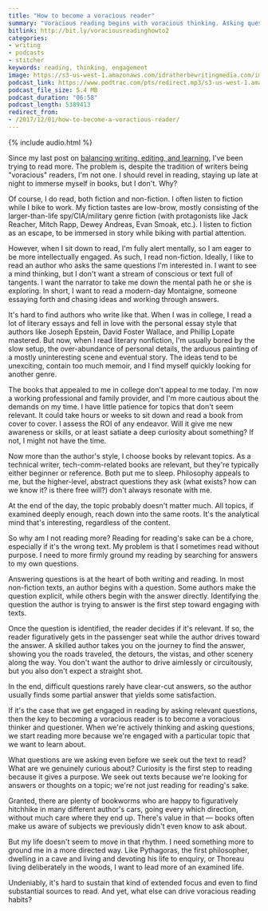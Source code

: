 ```yaml
---
title: "How to become a voracious reader"
summary: "Voracious reading begins with voracious thinking. Asking questions gives us a purpose and drive for reading."
bitlink: http://bit.ly/voraciousreadinghowto2
categories:
- writing
- podcasts
- stitcher
keywords: reading, thinking, engagement
image: https://s3-us-west-1.amazonaws.com/idratherbewritingmedia.com/images/idratherbewritinglogo.png
podcast_link: https://www.podtrac.com/pts/redirect.mp3/s3-us-west-1.amazonaws.com/idratherbewritingmedia.com/podcasts/voraciousreadinghowto.mp3
podcast_file_size: 5.4 MB
podcast_duration: "06:58"
podcast_length: 5389413
redirect_from:
- /2017/12/01/how-to-become-a-voractious-reader/
---
```


{% include audio.html %}

Since my last post on [balancing writing, editing, and learning](https://idratherbewriting.com/2017/11/18/balancing-editing-writing-and-learning/), I've been trying to read more. The problem is, despite the tradition of writers being "voracious" readers, I'm not one. I should revel in reading, staying up late at night to immerse myself in books, but I don't. Why?

Of course, I do read, both fiction and non-fiction. I often listen to fiction while I bike to work. My fiction tastes are low-brow, mostly consisting of the larger-than-life spy/CIA/military genre fiction (with protagonists like Jack Reacher, Mitch Rapp, Dewey Andreas, Evan Smoak, etc.). I listen to fiction as an escape, to be immersed in story while biking with partial attention.

However, when I sit down to read, I'm fully alert mentally, so I am eager to be more intellectually engaged. As such, I read non-fiction. Ideally, I like to read an author who asks the same questions I'm interested in. I want to see a mind thinking, but I don't want a stream of conscious or text full of tangents. I want the narrator to take me down the mental path he or she is exploring. In short, I want to read a modern-day Montaigne, someone essaying forth and chasing ideas and working through answers.

It's hard to find authors who write like that. When I was in college, I read a lot of literary essays and fell in love with the personal essay style that authors like Joseph Epstein, David Foster Wallace, and Phillip Lopate mastered. But now, when I read literary nonfiction, I'm usually bored by the slow setup, the over-abundance of personal details, the arduous painting of a mostly uninteresting scene and eventual story. The ideas tend to be unexciting, contain too much memoir, and I find myself quickly looking for another genre.

The books that appealed to me in college don't appeal to me today. I'm now a working professional and family provider, and I'm more cautious about the demands on my time. I have little patience for topics that don't seem relevant. It could take hours or weeks to sit down and read a book from cover to cover. I assess the ROI of any endeavor. Will it give me new awareness or skills, or at least satiate a deep curiosity about something? If not, I might not have the time.

Now more than the author's style, I choose books by relevant topics. As a technical writer, tech-comm-related books are relevant, but they're typically either beginner or reference. Both put me to sleep. Philosophy appeals to me, but the higher-level, abstract questions they ask (what exists? how can we know it? is there free will?) don't always resonate with me.

At the end of the day, the topic probably doesn't matter much. All topics, if examined deeply enough, reach down into the same roots. It's the analytical mind that's interesting, regardless of the content.

So why am I not reading more? Reading for reading's sake can be a chore, especially if it's the wrong text. My problem is that I sometimes read without purpose. I need to more firmly ground my reading by searching for answers to my own questions.

Answering questions is at the heart of both writing and reading. In most non-fiction texts, an author begins with a question. Some authors make the question explicit, while others begin with the answer directly. Identifying the question the author is trying to answer is the first step toward engaging with texts.

Once the question is identified, the reader decides if it's relevant. If so, the reader figuratively gets in the passenger seat while the author drives toward the answer. A skilled author takes you on the journey to find the answer, showing you the roads traveled, the detours, the vistas, and other scenery along the way. You don't want the author to drive aimlessly or circuitously, but you also don't expect a straight shot.

In the end, difficult questions rarely have clear-cut answers, so the author usually finds some partial answer that yields some satisfaction.

If it's the case that we get engaged in reading by asking relevant questions, then the key to becoming a voracious reader is to become a voracious thinker and questioner. When we're actively thinking and asking questions, we start reading more because we're engaged with a particular topic that we want to learn about.

What questions are we asking even before we seek out the text to read? What are we genuinely curious about? Curiosity is the first step to reading because it gives a purpose. We seek out texts because we're looking for answers or thoughts on a topic; we're not just reading for reading's sake.

Granted, there are plenty of bookworms who are happy to figuratively hitchhike in many different author's cars, going every which direction, without much care where they end up. There's value in that &mdash; books often make us aware of subjects we previously didn't even know to ask about.

But my life doesn't seem to move in that rhythm. I need something more to ground me in a more directed way. Like Pythagoras, the first philosopher, dwelling in a cave and living and devoting his life to enquiry, or Thoreau living deliberately in the woods, I want to lead more of an examined life.

Undeniably, it's hard to sustain that kind of extended focus and even to find substantial sources to read. And yet, what else can drive voracious reading habits?
